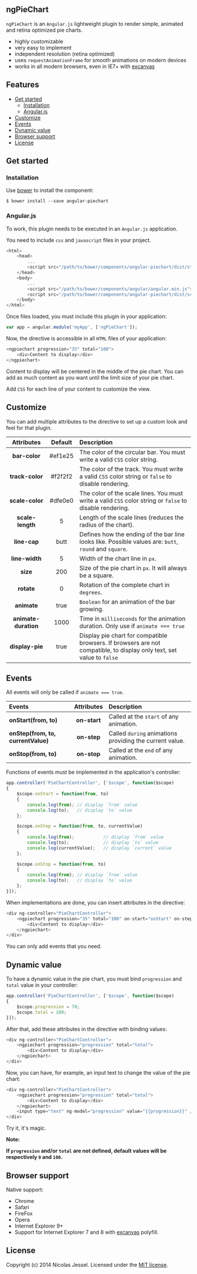 ## ngPieChart

`ngPieChart` is an `Angular.js` lightweight plugin to render simple, animated and retina optimized pie charts.

* highly customizable
* very easy to implement
* independent resolution (retina optimized)
* uses `requestAnimationFrame` for smooth animations on modern devices
* works in all modern browsers, even in IE7+ with [excanvas](https://code.google.com/p/explorercanvas/wiki/Instructions)

## Features

* [Get started](#get-started)
    * [Installation](#installation)
    * [Angular.js](#angularjs)
* [Customize](#customize)
* [Events](#events)
* [Dynamic value](#dynamic-value)
* [Browser support](#browser-support)
* [License](#license)

## Get started

### Installation

Use [bower](http://www.bower.io) to install the component:

```
$ bower install --save angular-piechart
```

### Angular.js

To work, this plugin needs to be executed in an `Angular.js` application.

You need to include `css` and `javascript` files in your project.

```javascript
<html>
    <head>
        ...
        <script src="/path/to/bower/components/angular-piechart/dist/styles/angular-piechart.min.css"></script>
    </head>
    <body>
        ...
        <script src="/path/to/bower/components/angular/angular.min.js"></script>
        <script src="/path/to/bower/components/angular-piechart/dist/scripts/angular-piechart.min.js"></script>
    </body>
</html>
```

Once files loaded, you must include this plugin in your application:

```javascript
var app = angular.module('myApp', ['ngPieChart']);
```

Now, the directive is accessible in all `HTML` files of your application:

```javascript
<ngpiechart progression="35" total="100">
    <div>Content to display</div>
</ngpiechart>
```

Content to display will be centered in the middle of the pie chart. You can add as much content as you want until the limit size of your pie chart.

Add `CSS` for each line of your content to customize the view.

## Customize

You can add multiple attributes to the directive to set up a custom look and feel for that plugin.

| Attributes                  | Default       | Description
|:---------------------------:|:-------------:|:--------------
| **bar-color** | #ef1e25 | The color of the circular bar. You must write a valid `CSS` color string.
| **track-color** | #f2f2f2 | The color of the track. You must write a valid `CSS` color string or `false` to disable rendering.
| **scale-color** | #dfe0e0 | The color of the scale lines. You must write a valid `CSS` color string or `false` to disable rendering.
| **scale-length** | 5 | Length of the scale lines (reduces the radius of the chart).
| **line-cap** | butt | Defines how the ending of the bar line looks like. Possible values are: `butt`, `round` and `square`.
| **line-width** | 5 | Width of the chart line in `px`.
| **size** | 200 | Size of the pie chart in `px`. It will always be a square.
| **rotate** | 0 | Rotation of the complete chart in `degrees`.
| **animate** | true | `Boolean` for an animation of the bar growing.
| **animate-duration** | 1000 | Time in `milliseconds` for the animation duration. Only use if `animate === true`
| **display-pie** | true | Display pie chart for compatible browsers. If browsers are not compatible, to display only text, set value to `false`

## Events

All events will only be called if `animate === true`.

| Events                     | Attributes    | Description
|:---------------------------|:-------------:|:------------
| **onStart(from, to)** | **on-start** | Called at the `start` of any animation.
| **onStep(from, to, currentValue)** | **on-step** | Called `during` animations providing the current value.
| **onStop(from, to)** | **on-stop** | Called at the `end` of any animation.

Functions of events must be implemented in the application's controller:

```javascript
app.controller('PieChartController', ['$scope', function($scope)
{
    $scope.onStart = function(from, to)
    {
        console.log(from); // display `from` value
        console.log(to);   // display `to` value
    };

    $scope.onStep = function(from, to, currentValue)
    {
        console.log(from);           // display `from` value
        console.log(to);             // display `to` value
        console.log(currentValue);   // display `current` value
    };

    $scope.onStop = function(from, to)
    {
        console.log(from); // display `from` value
        console.log(to);   // display `to` value
    };
}]);
```

When implementations are done, you can insert attributes in the directive:

```javascript
<div ng-controller="PieChartController">
    <ngpiechart progression="35" total="100" on-start="onStart" on-step="onStep" on-stop="onStop">
        <div>Content to display</div>
    </ngpiechart>
</div>
```

You can only add events that you need.

## Dynamic value

To have a dynamic value in the pie chart, you must bind `progression` and `total` value in your controller:

```javascript
app.controller('PieChartController', ['$scope', function($scope)
{
    $scope.progression = 70;
    $scope.total = 100;
}]);
```

After that, add these attributes in the directive with binding values:

```javascript
<div ng-controller="PieChartController">
    <ngpiechart progression="progression" total="total">
        <div>Content to display</div>
    </ngpiechart>
</div>
```

Now, you can have, for example, an input text to change the value of the pie chart:

```javascript
<div ng-controller="PieChartController">
    <ngpiechart progression="progression" total="total">
        <div>Content to display</div>
    </ngpiechart>
    <input type="text" ng-model="progression" value="{{progression}}" />
</div>
```

Try it, it's magic.

**Note:**

**If `progression` and/or `total` are not defined, default values will be respectively `0` and `100`.**

## Browser support

Native support:

* Chrome
* Safari
* FireFox
* Opera
* Internet Explorer 9+
* Support for Internet Explorer 7 and 8 with [excanvas](https://code.google.com/p/explorercanvas/wiki/Instructions) polyfill.

## License
Copyright (c) 2014 Nicolas Jessel. Licensed under the [MIT license](https://github.com/njl07/angular-piechart/blob/master/LICENSE.md).
